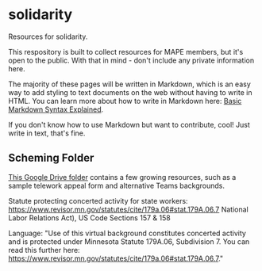 # solidarity
Resources for solidarity.

This respository is built to collect resources for MAPE members, but it's open to the public. With that in mind - don't include any private information here.

The majority of these pages will be written in Markdown, which is an easy way to add styling to text documents on the web without having to write in HTML. You can learn more about how to write in Markdown here: [Basic Markdown Syntax Explained](https://itsfoss.com/markdown-guide/). 

If you don't know how to use Markdown but want to contribute, cool! Just write in text, that's fine. 

## Scheming Folder
[This Google Drive folder](https://drive.google.com/drive/folders/1PzGMGNP_cWyWZvjM0yANF8cU9LOVBgn-?usp=drive_link) contains a few growing resources, such as a sample telework appeal form and alternative Teams backgrounds.

Statute protecting concerted activity for state workers: https://www.revisor.mn.gov/statutes/cite/179a.06#stat.179A.06.7
National Labor Relations Act), US Code Sections 157 & 158

Language: 
"Use of this virtual background constitutes concerted activity and is protected under Minnesota Statute 179A.06, Subdivision 7. You can read this further here: https://www.revisor.mn.gov/statutes/cite/179a.06#stat.179A.06.7."
